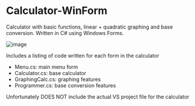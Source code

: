 # Calculator-WinForm
Calculator with basic functions, linear + quadratic graphing and base conversion. Written in C# using Windows Forms.

![image](https://user-images.githubusercontent.com/111586342/201522600-9babd7a9-0905-46e7-b0d7-19c9556ca671.png)

Includes a listing of code written for each form in the calculator
- Menu.cs: main menu form
- Calculator.cs: base calculator
- GraphingCalc.cs: graphing features
- Programmer.cs: base conversion features

Unfortunately DOES NOT include the actual VS project file for the calculator
